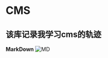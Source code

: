 # CMS
## 该库记录我学习cms的轨迹
**MarkDown**
![MD](https://image.baidu.com/search/detail?ct=503316480&z=0&ipn=d&word=Markdown&step_word=&hs=0&pn=8&spn=0&di=24559350750&pi=0&rn=1&tn=baiduimagedetail&is=0%2C0&istype=0&ie=utf-8&oe=utf-8&in=&cl=2&lm=-1&st=undefined&cs=1886936410%2C2415561239&os=2148071567%2C3423382109&simid=4251901548%2C650441010&adpicid=0&lpn=0&ln=1894&fr=&fmq=1494145468091_R&fm=&ic=undefined&s=undefined&se=&sme=&tab=0&width=undefined&height=undefined&face=undefined&ist=&jit=&cg=&bdtype=0&oriquery=&objurl=http%3A%2F%2Fi0.hdslb.com%2Fvideo%2F0f%2F0f3784793eafe66c6022b25f59f37bda.jpg&fromurl=ippr_z2C%24qAzdH3FAzdH3Fooo_z%26e3Bktstktst_z%26e3Bv54AzdH3Fet1j5AzdH3Fwen9ca8lc&gsm=0&rpstart=0&rpnum=0)
